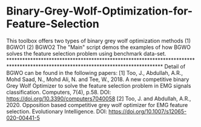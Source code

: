 # Binary-Grey-Wolf-Optimization-for-Feature-Selection
This toolbox offers two types of binary grey wolf optimization methods (1) BGWO1 (2) BGWO2  The "Main" script demos the examples of how BGWO solves the feature selection problem using benchmark data-set.  ********************************************************************************************************************************** Detail of BGWO can be found in the following papers: [1] Too, J., Abdullah, A.R., Mohd Saad, N., Mohd Ali, N. and Tee, W., 2018. A new competitive binary Grey Wolf Optimizer to solve the feature selection problem in EMG signals classification. Computers, 7(4), p.58. DOI: https://doi.org/10.3390/computers7040058  [2] Too, J. and Abdullah, A.R., 2020. Opposition based competitive grey wolf optimizer for EMG feature selection. Evolutionary Intelligence. DOI: https://doi.org/10.1007/s12065-020-00441-5
